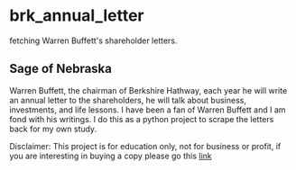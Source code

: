 # brk_annual_letter
fetching Warren Buffett's shareholder letters.

## Sage of Nebraska

Warren Buffett, the chairman of Berkshire Hathway, each year he will write an annual letter to the shareholders, he will talk about business, investments, and life lessons.
I have been a fan of Warren Buffett and I am fond with his writings. I do this as a python project to scrape the letters back for my own study.

Disclaimer: This project is for education only, not for business or profit, if you are interesting in buying a copy please go this [link]("https://www.amazon.com/Berkshire-Hathaway-Letters-Shareholders-Buffett/dp/0615975070/ref=sr_1_fkmr0_1?s=books&ie=UTF8&qid=1511796222&sr=1-1-fkmr0&keywords=berkshire+hathaway+letters+to+shareholders%2C+2014")
